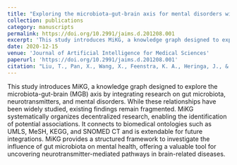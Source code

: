 ```yaml
---
title: "Exploring the microbiota-gut-brain axis for mental disorders with knowledge graphs"
collection: publications
category: manuscripts
permalink: https://doi.org/10.2991/jaims.d.201208.001
excerpt: 'This study introduces MiKG, a knowledge graph designed to explore the microbiota-gut-brain (MGB) axis by integrating research on gut microbiota, neurotransmitters, and mental disorders. While these relationships have been widely studied, existing findings remain fragmented. MiKG systematically organizes decentralized research, enabling the identification of potential associations. It connects to biomedical ontologies such as UMLS, MeSH, KEGG, and SNOMED CT and is extendable for future integrations. MiKG provides a structured framework to investigate the influence of gut microbiota on mental health, offering a valuable tool for uncovering neurotransmitter-mediated pathways in brain-related diseases.'
date: 2020-12-15
venue: 'Journal of Artificial Intelligence for Medical Sciences'
paperurl: 'https://doi.org/10.2991/jaims.d.201208.001'
citation: "Liu, T., Pan, X., Wang, X., Feenstra, K. A., Heringa, J., & Huang, Z. (2021). Exploring the microbiota-gut-brain axis for mental disorders with knowledge graphs. Journal of Artificial Intelligence for Medical Sciences, 1(3), 30-42."
---
```


This study introduces MiKG, a knowledge graph designed to explore the microbiota-gut-brain (MGB) axis by integrating research on gut microbiota, neurotransmitters, and mental disorders. While these relationships have been widely studied, existing findings remain fragmented. MiKG systematically organizes decentralized research, enabling the identification of potential associations. It connects to biomedical ontologies such as UMLS, MeSH, KEGG, and SNOMED CT and is extendable for future integrations. MiKG provides a structured framework to investigate the influence of gut microbiota on mental health, offering a valuable tool for uncovering neurotransmitter-mediated pathways in brain-related diseases.



